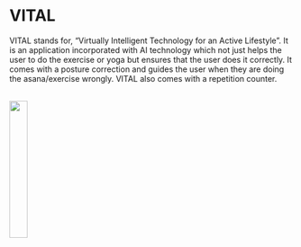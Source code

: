 # VITAL
VITAL stands for, “Virtually Intelligent Technology for an Active Lifestyle”. It is an application incorporated with AI technology which not just helps the user to do the exercise or yoga but ensures that the user does it correctly. It comes with a posture correction and guides the user when they are doing the asana/exercise wrongly. VITAL also comes with a repetition counter.
<br><br>

<img src="https://github.com/TheAnirudhRoy/VITAL/blob/main/logo.png" height="25%" width="25%" >
